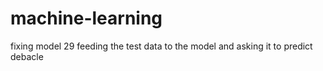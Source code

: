 # machine-learning
fixing model 29 feeding the test data to the model and asking it to predict debacle
